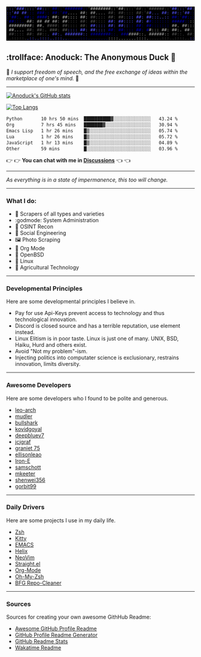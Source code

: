 ![Banner](me.svg)

## :trollface: Anoduck: The Anonymous Duck :duck:

:stars: *I support freedom of speech, and the free exchange of ideas within the marketplace of one's mind.*
:stars:

----------

[![Anoduck's GitHub stats](https://github-readme-stats.vercel.app/api?username=anoduck&show_icons=true&theme=radical)](https://github.com/anoduck)

[![Top Langs](https://github-readme-stats.vercel.app/api/top-langs/?username=anoduck&layout=compact&theme=radical&hide=c,perl,css,makefile,m4,ruby,html&langs_count=7)](https://github.com/anoduck)


<!--START_SECTION:waka-->

```text
Python       10 hrs 50 mins  ██████████▓░░░░░░░░░░░░░░   43.24 %
Org          7 hrs 45 mins   ███████▓░░░░░░░░░░░░░░░░░   30.94 %
Emacs Lisp   1 hr 26 mins    █▒░░░░░░░░░░░░░░░░░░░░░░░   05.74 %
Lua          1 hr 26 mins    █▒░░░░░░░░░░░░░░░░░░░░░░░   05.72 %
JavaScript   1 hr 13 mins    █▒░░░░░░░░░░░░░░░░░░░░░░░   04.89 %
Other        59 mins         █░░░░░░░░░░░░░░░░░░░░░░░░   03.96 %
```

<!--END_SECTION:waka-->

:point_right: :point_right: **You can chat with me in [Discussions](https://github.com/anoduck/anoduck/discussions)** :point_left: :point_left:

----------

_As everything is in a state of impermanence, this too will change._

----------

### What I do:

- :satellite: Scrapers of all types and varieties
- :godmode: System Administration
- :footprints: OSINT Recon
- :busts_in_silhouette: Social Engineering
- :framed_picture: Photo Scraping
- :unicorn: Org Mode
- :blowfish: OpenBSD
- :penguin: Linux
- :deciduous_tree: Agricultural Technology

----

### Developmental Principles

Here are some developmental principles I believe in.

- Pay for use Api-Keys prevent access to technology and thus technological innovation.
- Discord is closed source and has a terrible reputation, use element instead.
- Linux Elitism is in poor taste. Linux is just one of many. UNIX, BSD, Haiku, Hurd and others exist.
- Avoid "Not my problem"-ism.
- Injecting politics into computater science is exclusionary, restrains innovation, limits diversity.

-----

### Awesome Developers

Here are some developers who I found to be polite and generous.

- [leo-arch](https://github.com/leo-arch)
- [mudler](https://github.com/mudler)
- [bullshark](https://github.com/bullshark)
- [kovidgoyal](https://github.com/kovidgoyal)
- [deepbluev7](https://github.com/deepbluev7)
- [jcjgraf](https://github.com/jcjgraf)
- [graniet 75](https://github.com/graniet)
- [ellisonleao](https://github.com/ellisonleao)
- [Iron-E](https://github.com/Iron-E)
- [samschott](https://github.com/samschott)
- [mkeeter](https://github.com/mkeeter)
- [shenwei356](https://github.com/shenwei356)
- [gorbit99](https://github.com/gorbit99)

-----

### Daily Drivers

Here are some projects I use in my daily life.

- [Zsh](https://www.zsh.org/)
- [Kitty](https://sw.kovidgoyal.net/kitty)
- [EMACS](https://www.gnu.org/software/emacs/)
- [Helix](https://helix-editor.com/)
- [NeoVim](https://neovim.io/)
- [Straight.el](https://github.com/radian-software/straight.el)
- [Org-Mode](https://orgmode.org)
- [Oh-My-Zsh](https://github.com/robbyrussell/oh-my-zsh/)
- [BFG Repo-Cleaner](https://rtyley.github.io/bfg-repo-cleaner/)

----

### Sources

Sources for creating your own awesome GithHub Readme:

- [Awesome GitHub Profile Readme](https://github.com/abhisheknaiidu/awesome-github-profile-readme)
- [GitHub Profile Readme Generator](https://github.com/rahuldkjain/github-profile-readme-generator)
- [GitHub Readme Stats](https://github.com/anuraghazra/github-readme-stats)
- [Wakatime Readme](https://github.com/anmol098/waka-readme-stats)

